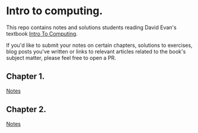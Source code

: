 # Intro to computing.

This repo contains notes and solutions students reading David Evan's textbook [Intro To Computing](http://computingbook.org/).

If you'd like to submit your notes on certain chapters, solutions to exercises, blog posts you've written or links to relevant articles related to the book's subject matter, please feel free to open a PR.

## Chapter 1.

[Notes](chapters/chapter-1/chapter-1-summary.md)


## Chapter 2.

[Notes](chapters/chapter-2/chapter-2-summary.md)
